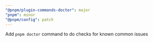```yaml
---
"@pnpm/plugin-commands-doctor": major
"pnpm": minor
"@pnpm/config": patch
---
```


Add `pnpm doctor` command to do checks for known common issues
